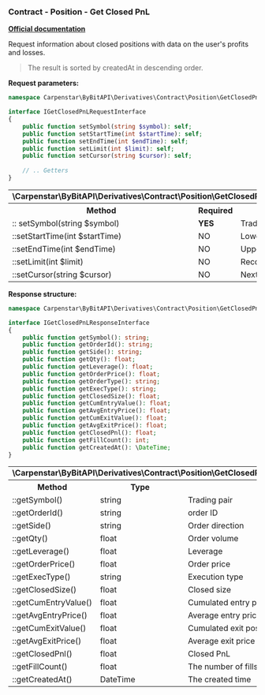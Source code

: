 ### Contract - Position - Get Closed PnL
<b>[Official documentation](https://bybit-exchange.github.io/docs/derivatives/contract/closepnl)</b>

<p>Request information about closed positions with data on the user's profits and losses.</p>

> The result is sorted by createdAt in descending order.

<p><b>Request parameters:</b></p>

```php
namespace Carpenstar\ByBitAPI\Derivatives\Contract\Position\GetClosedPnL\Interfaces;

interface IGetClosedPnLRequestInterface
{
    public function setSymbol(string $symbol): self;
    public function setStartTime(int $startTime): self;
    public function setEndTime(int $endTime): self;
    public function setLimit(int $limit): self;
    public function setCursor(string $cursor): self;
    
    // .. Getters
}
```

<table style="width: 100%">
   <tr>
     <td colspan="3" style="text-align: left">
       <b>\Carpenstar\ByBitAPI\Derivatives\Contract\Position\GetClosedPnL\Interfaces\IGetClosedPnLRequestInterface</b>
     </td>
   </tr>
   <tr>
     <th style="width: 45%; text-align: center">Method</th>
     <th style="width: 5%; text-align: center">Required</th>
     <th style="width: 50%; text-align: center">Description</th>
   </tr>
   <tr>
     <td>:: setSymbol(string $symbol)</td>
     <td><b>YES</b></td>
     <td>Trading pair</td>
   </tr>
   <tr>
     <td>::setStartTime(int $startTime)</td>
     <td>NO</td>
     <td>Lower limit of the date from which to take records</td>
   </tr>
   <tr>
     <td>::setEndTime(int $endTime)</td>
     <td>NO</td>
     <td>Upper limit of the date from which to take records</td>
   </tr>
   <tr>
     <td>::setLimit(int $limit)</td>
     <td>NO</td>
     <td>Record limit per request</td>
   </tr>
   <tr>
     <td>::setCursor(string $cursor)</td>
     <td>NO</td>
     <td>Next page cursor</td>
   </tr>
</table>

<p><b>Response structure:</b></p>

```php
namespace Carpenstar\ByBitAPI\Derivatives\Contract\Position\GetClosedPnL\Interfaces;

interface IGetClosedPnLResponseInterface
{
    public function getSymbol(): string;
    public function getOrderId(): string;
    public function getSide(): string;
    public function getQty(): float;
    public function getLeverage(): float;
    public function getOrderPrice(): float;
    public function getOrderType(): string;
    public function getExecType(): string;
    public function getClosedSize(): float;
    public function getCumEntryValue(): float;
    public function getAvgEntryPrice(): float;
    public function getCumExitValue(): float;
    public function getAvgExitPrice(): float;
    public function getClosedPnl(): float;
    public function getFillCount(): int;
    public function getCreatedAt(): \DateTime;
}
```
<table style="width: 100%">
   <tr>
     <td colspan="3">
       <b>\Carpenstar\ByBitAPI\Derivatives\Contract\Position\GetClosedPnL\Interfaces\IGetClosedPnLResponseInterface</b>
     </td>
   </tr>
   <tr>
     <th style="width: 20%; text-align: center">Method</th>
     <th style="width: 20%; text-align: center">Type</th>
     <th style="width: 60%; text-align: center">Description</th>
   </tr>
   <tr>
     <td>::getSymbol()</td>
     <td>string</td>
     <td>Trading pair</td>
   </tr>
   <tr>
     <td>::getOrderId()</td>
     <td>string</td>
     <td>order ID</td>
   </tr>
   <tr>
     <td>::getSide()</td>
     <td>string</td>
     <td>Order direction</td>
   </tr>
   <tr>
     <td>::getQty()</td>
     <td>float</td>
     <td>Order volume</td>
   </tr>
   <tr>
     <td>::getLeverage()</td>
     <td>float</td>
     <td>Leverage</td>
   </tr>
   <tr>
     <td>::getOrderPrice()</td>
     <td>float</td>
     <td>Order price</td>
   </tr>
   <tr>
     <td>::getExecType()</td>
     <td>string</td>
     <td> Execution type </td>
   </tr>
   <tr>
     <td>::getClosedSize()</td>
     <td>float</td>
     <td> Closed size </td>
   </tr>
   <tr>
     <td>::getCumEntryValue()</td>
     <td>float</td>
     <td> Cumulated entry position value </td>
   </tr>
   <tr>
     <td>::getAvgEntryPrice()</td>
     <td>float</td>
     <td> Average entry price </td>
   </tr>
   <tr>
     <td>::getCumExitValue()</td>
     <td>float</td>
     <td> Cumulated exit position value </td>
   </tr>
   <tr>
     <td>::getAvgExitPrice()</td>
     <td>float</td>
     <td> Average exit price </td>
   </tr>
   <tr>
     <td>::getClosedPnl()</td>
     <td>float</td>
     <td> Closed PnL </td>
   </tr>
   <tr>
     <td>::getFillCount()</td>
     <td>float</td>
     <td> The number of fills in a single order </td>
   </tr>
   <tr>
     <td>::getCreatedAt()</td>
     <td>DateTime</td>
     <td> The created time </td>
   </tr>
</table>